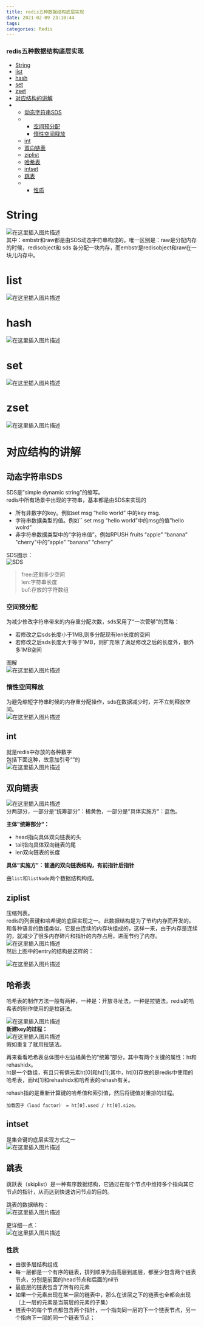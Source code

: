```yaml
---
title: redis五种数据结构底层实现
date: 2021-02-09 23:10:44
tags: 
categories: Redis
---
```


<!--more-->

### redis五种数据结构底层实现

- [String](#String_2)
- [list](#list_7)
- [hash](#hash_10)
- [set](#set_13)
- [zset](#zset_17)
- [对应结构的讲解](#_22)
- - [动态字符串SDS](#SDS_23)
  - - [空间预分配](#_39)
    - [惰性空间释放](#_48)
  - [int](#int_54)
  - [双向链表](#_59)
  - [ziplist](#ziplist_72)
  - [哈希表](#_80)
  - [intset](#intset_99)
  - [跳表](#_102)
  - - [性质](#_113)

# String

![在这里插入图片描述](https://img-blog.csdnimg.cn/20210209224454763.png?x-oss-process=image/watermark,type_ZmFuZ3poZW5naGVpdGk,shadow_10,text_aHR0cHM6Ly9ibG9nLmNzZG4ubmV0L3FxXzIxMDQwNTU5,size_16,color_FFFFFF,t_70)  
其中：embstr和raw都是由SDS动态字符串构成的。唯一区别是：raw是分配内存的时候，redisobject和 sds 各分配一块内存，而embstr是redisobject和raw在一块儿内存中。

# list

![在这里插入图片描述](https://img-blog.csdnimg.cn/20210209224514405.png?x-oss-process=image/watermark,type_ZmFuZ3poZW5naGVpdGk,shadow_10,text_aHR0cHM6Ly9ibG9nLmNzZG4ubmV0L3FxXzIxMDQwNTU5,size_16,color_FFFFFF,t_70)

# hash

![在这里插入图片描述](https://img-blog.csdnimg.cn/20210209224521571.png?x-oss-process=image/watermark,type_ZmFuZ3poZW5naGVpdGk,shadow_10,text_aHR0cHM6Ly9ibG9nLmNzZG4ubmV0L3FxXzIxMDQwNTU5,size_16,color_FFFFFF,t_70)

# set

![在这里插入图片描述](https://img-blog.csdnimg.cn/2021020922452835.png?x-oss-process=image/watermark,type_ZmFuZ3poZW5naGVpdGk,shadow_10,text_aHR0cHM6Ly9ibG9nLmNzZG4ubmV0L3FxXzIxMDQwNTU5,size_16,color_FFFFFF,t_70)

# zset

![在这里插入图片描述](https://img-blog.csdnimg.cn/20210209224535929.png?x-oss-process=image/watermark,type_ZmFuZ3poZW5naGVpdGk,shadow_10,text_aHR0cHM6Ly9ibG9nLmNzZG4ubmV0L3FxXzIxMDQwNTU5,size_16,color_FFFFFF,t_70)

# 对应结构的讲解

## 动态字符串SDS

SDS是”simple dynamic string”的缩写。  
redis中所有场景中出现的字符串，基本都是由SDS来实现的

- 所有非数字的key。例如set msg “hello world” 中的key msg.
- 字符串数据类型的值。例如\`\` set msg “hello world”中的msg的值”hello wolrd”
- 非字符串数据类型中的“字符串值”。例如RPUSH fruits “apple” “banana” "cherry"中的”apple” “banana” “cherry”

SDS图示：  
![SDS](https://img-blog.csdnimg.cn/2021020922461983.png?x-oss-process=image/watermark,type_ZmFuZ3poZW5naGVpdGk,shadow_10,text_aHR0cHM6Ly9ibG9nLmNzZG4ubmV0L3FxXzIxMDQwNTU5,size_16,color_FFFFFF,t_70)

> free:还剩多少空间  
> len:字符串长度  
> buf:存放的字符数组

### 空间预分配

为减少修改字符串带来的内存重分配次数，sds采用了“一次管够”的策略：

- 若修改之后sds长度小于1MB,则多分配现有len长度的空间
- 若修改之后sds长度大于等于1MB，则扩充除了满足修改之后的长度外，额外多1MB空间

图解  
![在这里插入图片描述](https://img-blog.csdnimg.cn/20210209224928922.gif#pic_center)

### 惰性空间释放

为避免缩短字符串时候的内存重分配操作，sds在数据减少时，并不立刻释放空间。  
![在这里插入图片描述](https://img-blog.csdnimg.cn/20210209225056411.gif#pic_center)

## int

就是redis中存放的各种数字  
包括下面这种，故意加引号“”的  
![在这里插入图片描述](https://img-blog.csdnimg.cn/20210209225159158.png)

## 双向链表

![在这里插入图片描述](https://img-blog.csdnimg.cn/20210209225236620.png?x-oss-process=image/watermark,type_ZmFuZ3poZW5naGVpdGk,shadow_10,text_aHR0cHM6Ly9ibG9nLmNzZG4ubmV0L3FxXzIxMDQwNTU5,size_16,color_FFFFFF,t_70)  
分两部分，一部分是“统筹部分”：橘黄色，一部分是“具体实施方“：蓝色。

**主体”统筹部分“：**

- head指向具体双向链表的头
- tail指向具体双向链表的尾
- len双向链表的长度

**具体”实施方”：普通的双向链表结构，有前指针后指针**

由`list`和`listNode`两个数据结构构成。

## ziplist

压缩列表。  
redis的列表键和哈希键的底层实现之一。此数据结构是为了节约内存而开发的。和各种语言的数组类似，它是由连续的内存块组成的，这样一来，由于内存是连续的，就减少了很多内存碎片和指针的内存占用，进而节约了内存。  
![在这里插入图片描述](https://img-blog.csdnimg.cn/20210209225549311.png)  
然后上图中的entry的结构是这样的：

![在这里插入图片描述](https://img-blog.csdnimg.cn/20210209225614103.png)

## 哈希表

哈希表的制作方法一般有两种，一种是：开放寻址法，一种是拉链法。redis的哈希表的制作使用的是拉链法。

![在这里插入图片描述](https://img-blog.csdnimg.cn/20210209225805773.png?x-oss-process=image/watermark,type_ZmFuZ3poZW5naGVpdGk,shadow_10,text_aHR0cHM6Ly9ibG9nLmNzZG4ubmV0L3FxXzIxMDQwNTU5,size_16,color_FFFFFF,t_70)  
**新建key的过程：**  
![在这里插入图片描述](https://img-blog.csdnimg.cn/20210209225959479.gif#pic_center)  
假如重复了就用拉链法。

再来看看哈希表总体图中左边橘黄色的“统筹”部分，其中有两个关键的属性：ht和rehashidx。  
ht是一个数组，有且只有俩元素ht\[0\]和ht\[1\];其中，ht\[0\]存放的是redis中使用的哈希表，而ht\[1\]和rehashidx和哈希表的rehash有关。

rehash指的是重新计算键的哈希值和索引值，然后将键值对重排的过程。

`加载因子（load factor） = ht[0].used / ht[0].size。`

## intset

是集合键的底层实现方式之一  
![在这里插入图片描述](https://img-blog.csdnimg.cn/20210209230251966.png?x-oss-process=image/watermark,type_ZmFuZ3poZW5naGVpdGk,shadow_10,text_aHR0cHM6Ly9ibG9nLmNzZG4ubmV0L3FxXzIxMDQwNTU5,size_16,color_FFFFFF,t_70)

## 跳表

跳跃表（skiplist）是一种有序数据结构，它通过在每个节点中维持多个指向其它节点的指针，从而达到快速访问节点的目的。

跳表的数据结构：  
![在这里插入图片描述](https://img-blog.csdnimg.cn/20210209230334217.png?x-oss-process=image/watermark,type_ZmFuZ3poZW5naGVpdGk,shadow_10,text_aHR0cHM6Ly9ibG9nLmNzZG4ubmV0L3FxXzIxMDQwNTU5,size_16,color_FFFFFF,t_70)

更详细一点：  
![在这里插入图片描述](https://img-blog.csdnimg.cn/20210209230654700.png?x-oss-process=image/watermark,type_ZmFuZ3poZW5naGVpdGk,shadow_10,text_aHR0cHM6Ly9ibG9nLmNzZG4ubmV0L3FxXzIxMDQwNTU5,size_16,color_FFFFFF,t_70)

### 性质

- 由很多层结构组成
- 每一层都是一个有序的链表，排列顺序为由高层到底层，都至少包含两个链表节点，分别是前面的head节点和后面的nil节
- 最底层的链表包含了所有的元素
- 如果一个元素出现在某一层的链表中，那么在该层之下的链表也全都会出现（上一层的元素是当前层的元素的子集）
- 链表中的每个节点都包含两个指针，一个指向同一层的下一个链表节点，另一个指向下一层的同一个链表节点；